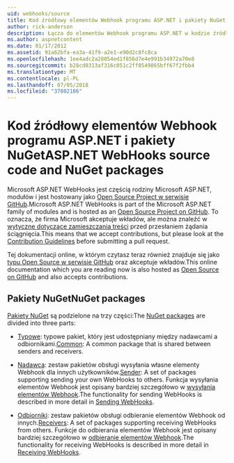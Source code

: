 ```yaml
---
uid: webhooks/source
title: Kod źródłowy elementów Webhook programu ASP.NET i pakiety NuGet | Dokumentacja firmy Microsoft
author: rick-anderson
description: Łącza do elementów Webhook programu ASP.NET w kodzie źródłowym oraz pakietów NuGet
ms.author: aspnetcontent
ms.date: 01/17/2012
ms.assetid: 91a62bfa-ea3a-41f9-a2e1-e90d2c8fc8ca
ms.openlocfilehash: 1ee4adc2a28054ed1f856d7e4e991b34972a70e8
ms.sourcegitcommit: b28cd0313af316c051c2ff8549865bff67f2fbb4
ms.translationtype: MT
ms.contentlocale: pl-PL
ms.lasthandoff: 07/05/2018
ms.locfileid: "37802186"
---
```

# <a name="aspnet-webhooks-source-code-and-nuget-packages"></a><span data-ttu-id="5e4f8-103">Kod źródłowy elementów Webhook programu ASP.NET i pakiety NuGet</span><span class="sxs-lookup"><span data-stu-id="5e4f8-103">ASP.NET WebHooks source code and NuGet packages</span></span>

<span data-ttu-id="5e4f8-104">Microsoft ASP.NET WebHooks jest częścią rodziny Microsoft ASP.NET, modułów i jest hostowany jako [Open Source Project w serwisie GitHub](https://github.com/aspnet/WebHooks).</span><span class="sxs-lookup"><span data-stu-id="5e4f8-104">Microsoft ASP.NET WebHooks is part of the Microsoft ASP.NET family of modules and is hosted as an [Open Source Project on GitHub](https://github.com/aspnet/WebHooks).</span></span> <span data-ttu-id="5e4f8-105">To oznacza, że firma Microsoft akceptuje wkładów, ale można znaleźć w [wytyczne dotyczące zamieszczania treści](https://github.com/aspnet/Home/blob/master/CONTRIBUTING.md) przed przesłaniem żądania ściągnięcia.</span><span class="sxs-lookup"><span data-stu-id="5e4f8-105">This means that we accept contributions, but please look at the [Contribution Guidelines](https://github.com/aspnet/Home/blob/master/CONTRIBUTING.md) before submitting a pull request.</span></span>

<span data-ttu-id="5e4f8-106">Tej dokumentacji online, w którym czytasz teraz również znajduje się jako [typu Open Source w serwisie GitHub](http://docs.asp.net/en/latest/contribute/style-guide.html#style-guide) oraz akceptuje wkładów.</span><span class="sxs-lookup"><span data-stu-id="5e4f8-106">This online documentation which you are reading now is also hosted as [Open Source on GitHub](http://docs.asp.net/en/latest/contribute/style-guide.html#style-guide) and also accepts contributions.</span></span>

## <a name="nuget-packages"></a><span data-ttu-id="5e4f8-107">Pakiety NuGet</span><span class="sxs-lookup"><span data-stu-id="5e4f8-107">NuGet packages</span></span>

<span data-ttu-id="5e4f8-108">[Pakiety NuGet](https://nuget.org/packages?q=Microsoft.AspNet.WebHooks) są podzielone na trzy części:</span><span class="sxs-lookup"><span data-stu-id="5e4f8-108">The [NuGet packages](https://nuget.org/packages?q=Microsoft.AspNet.WebHooks) are divided into three parts:</span></span>

* <span data-ttu-id="5e4f8-109">[Typowe](https://www.nuget.org/packages?q=Microsoft.AspNet.WebHooks.Common): typowe pakiet, który jest udostępniany między nadawcami a odbiornikami.</span><span class="sxs-lookup"><span data-stu-id="5e4f8-109">[Common](https://www.nuget.org/packages?q=Microsoft.AspNet.WebHooks.Common): A common package that is shared between senders and receivers.</span></span>

* <span data-ttu-id="5e4f8-110">[Nadawca](https://www.nuget.org/packages?q=Microsoft.AspNet.WebHooks.Custom): zestaw pakietów obsługi wysyłania własne elementy Webhook dla innych użytkowników.</span><span class="sxs-lookup"><span data-stu-id="5e4f8-110">[Sender](https://www.nuget.org/packages?q=Microsoft.AspNet.WebHooks.Custom): A set of packages supporting sending your own WebHooks to others.</span></span> <span data-ttu-id="5e4f8-111">Funkcja wysyłania elementów Webhook jest opisany bardziej szczegółowo w [wysyłania elementów Webhook](sending/index.md).</span><span class="sxs-lookup"><span data-stu-id="5e4f8-111">The functionality for sending WebHooks is described in more detail in [Sending WebHooks](sending/index.md).</span></span>

* <span data-ttu-id="5e4f8-112">[Odbiorniki](https://www.nuget.org/packages?q=Microsoft.AspNet.WebHooks.Receivers): zestaw pakietów obsługi odbieranie elementów Webhook od innych.</span><span class="sxs-lookup"><span data-stu-id="5e4f8-112">[Receivers](https://www.nuget.org/packages?q=Microsoft.AspNet.WebHooks.Receivers): A set of packages supporting receiving WebHooks from others.</span></span> <span data-ttu-id="5e4f8-113">Funkcje do odbierania elementów Webhook jest opisany bardziej szczegółowo w [odbieranie elementów Webhook](receiving/index.md).</span><span class="sxs-lookup"><span data-stu-id="5e4f8-113">The functionality for receiving WebHooks is described in more detail in [Receiving WebHooks](receiving/index.md).</span></span>
